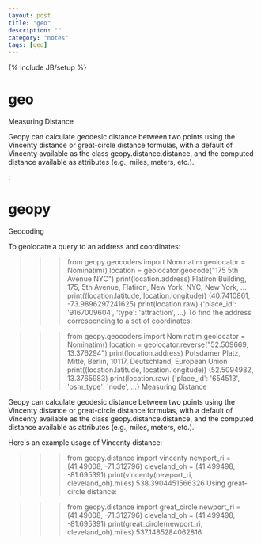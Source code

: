 ```yaml
---
layout: post
title: "geo"
description: ""
category: "notes"
tags: [geo]
---
```

{% include JB/setup %}

# geo
Measuring Distance

Geopy can calculate geodesic distance between two points using the Vincenty distance or great-circle distance formulas, with a default of Vincenty available as the class geopy.distance.distance, and the computed distance available as attributes (e.g., miles, meters, etc.).

:
# geopy
Geocoding

To geolocate a query to an address and coordinates:

>>> from geopy.geocoders import Nominatim
>>> geolocator = Nominatim()
>>> location = geolocator.geocode("175 5th Avenue NYC")
>>> print(location.address)
Flatiron Building, 175, 5th Avenue, Flatiron, New York, NYC, New York, ...
>>> print((location.latitude, location.longitude))
(40.7410861, -73.9896297241625)
>>> print(location.raw)
{'place_id': '9167009604', 'type': 'attraction', ...}
To find the address corresponding to a set of coordinates:

>>> from geopy.geocoders import Nominatim
>>> geolocator = Nominatim()
>>> location = geolocator.reverse("52.509669, 13.376294")
>>> print(location.address)
Potsdamer Platz, Mitte, Berlin, 10117, Deutschland, European Union
>>> print((location.latitude, location.longitude))
(52.5094982, 13.3765983)
>>> print(location.raw)
{'place_id': '654513', 'osm_type': 'node', ...}
Measuring Distance

Geopy can calculate geodesic distance between two points using the Vincenty distance or great-circle distance formulas, with a default of Vincenty available as the class geopy.distance.distance, and the computed distance available as attributes (e.g., miles, meters, etc.).

Here's an example usage of Vincenty distance:

>>> from geopy.distance import vincenty
>>> newport_ri = (41.49008, -71.312796)
>>> cleveland_oh = (41.499498, -81.695391)
>>> print(vincenty(newport_ri, cleveland_oh).miles)
538.3904451566326
Using great-circle distance:

>>> from geopy.distance import great_circle
>>> newport_ri = (41.49008, -71.312796)
>>> cleveland_oh = (41.499498, -81.695391)
>>> print(great_circle(newport_ri, cleveland_oh).miles)
537.1485284062816
